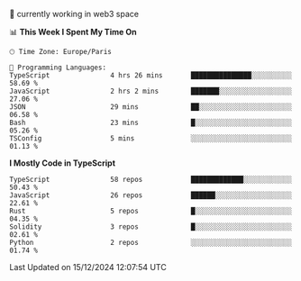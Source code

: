 🔭 currently working in web3 space

<!--START_SECTION:waka-->
📊 **This Week I Spent My Time On** 

```text
🕑︎ Time Zone: Europe/Paris

💬 Programming Languages: 
TypeScript               4 hrs 26 mins       ███████████████░░░░░░░░░░   58.69 % 
JavaScript               2 hrs 2 mins        ███████░░░░░░░░░░░░░░░░░░   27.06 % 
JSON                     29 mins             ██░░░░░░░░░░░░░░░░░░░░░░░   06.58 % 
Bash                     23 mins             █░░░░░░░░░░░░░░░░░░░░░░░░   05.26 % 
TSConfig                 5 mins              ░░░░░░░░░░░░░░░░░░░░░░░░░   01.13 % 
```

**I Mostly Code in TypeScript** 

```text
TypeScript               58 repos            █████████████░░░░░░░░░░░░   50.43 % 
JavaScript               26 repos            ██████░░░░░░░░░░░░░░░░░░░   22.61 % 
Rust                     5 repos             █░░░░░░░░░░░░░░░░░░░░░░░░   04.35 % 
Solidity                 3 repos             █░░░░░░░░░░░░░░░░░░░░░░░░   02.61 % 
Python                   2 repos             ░░░░░░░░░░░░░░░░░░░░░░░░░   01.74 % 
```




 Last Updated on 15/12/2024 12:07:54 UTC
<!--END_SECTION:waka-->

